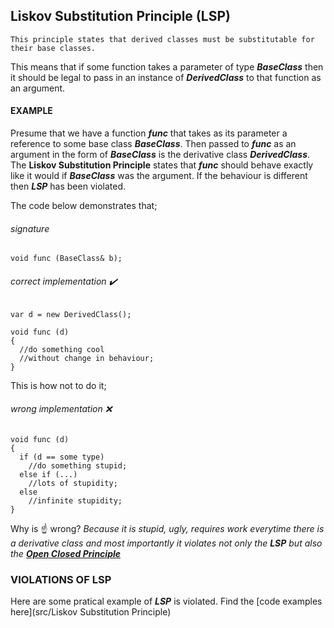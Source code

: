 ## Liskov Substitution Principle (LSP)

```
This principle states that derived classes must be substitutable for their base classes.
```

This means that if some function takes a parameter of type **_BaseClass_** then it should be legal to pass in an instance of **_DerivedClass_** to that function as an argument.

#### EXAMPLE

Presume that we have a function **_func_** that takes as its parameter a reference to some base class **_BaseClass_**.
Then passed to **_func_** as an argument in the form of **_BaseClass_** is the derivative class **_DerivedClass_**.
The **Liskov Substitution Principle** states that **_func_** should behave exactly like it would if **_BaseClass_** was the argument.
If the behaviour is different then **_LSP_** has been violated.

The code below demonstrates that;

###### *signature*
```
void func (BaseClass& b);
```

###### *correct implementation* ✔️
```
var d = new DerivedClass();

void func (d)
{
  //do something cool
  //without change in behaviour;
}
```

This is how not to do it;
###### *wrong implementation* ❌
```
void func (d)
{
  if (d == some type)
    //do something stupid;
  else if (...)
    //lots of stupidity;
  else
    //infinite stupidity;
}
```

Why is ☝️ wrong?
_Because it is stupid, ugly, requires work everytime there is a derivative class and most importantly it violates not only the **LSP** but also the **[Open Closed Principle](documentation/ocp.md)**_


### VIOLATIONS OF LSP

Here are some pratical example of **_LSP_** is violated. Find the [code examples here](src/Liskov Substitution Principle)
